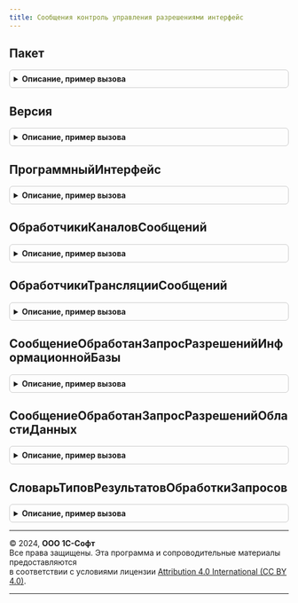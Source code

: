 ```yaml
---
title: Сообщения контроль управления разрешениями интерфейс
---
```



## Пакет
<details style="margin: 1em 0; padding: 0.5em; border: 1px solid #ccc; border-radius: 6px;">

<summary style="font-weight: bold; cursor: pointer;">Описание, пример вызова</summary>

```bsl

// Возвращает пространство имен текущей (используемой вызывающим кодом) версии интерфейса сообщений.
//
// Возвращаемое значение:
//	Строка -
Функция Пакет() Экспорт
```

Пример вызова
```bsl
Результат = СообщенияКонтрольУправленияРазрешениямиИнтерфейс.Пакет() 
```
</details>

## Версия
<details style="margin: 1em 0; padding: 0.5em; border: 1px solid #ccc; border-radius: 6px;">

<summary style="font-weight: bold; cursor: pointer;">Описание, пример вызова</summary>

```bsl

// Возвращает текущую (используемую вызывающим кодом) версию интерфейса сообщений.
//
// Возвращаемое значение:
//	Строка -
Функция Версия() Экспорт
```

Пример вызова
```bsl
Результат = СообщенияКонтрольУправленияРазрешениямиИнтерфейс.Версия() 
```
</details>

## ПрограммныйИнтерфейс
<details style="margin: 1em 0; padding: 0.5em; border: 1px solid #ccc; border-radius: 6px;">

<summary style="font-weight: bold; cursor: pointer;">Описание, пример вызова</summary>

```bsl

// Возвращает название программного интерфейса сообщений.
//
// Возвращаемое значение:
//	Строка -
Функция ПрограммныйИнтерфейс() Экспорт
```

Пример вызова
```bsl
Результат = СообщенияКонтрольУправленияРазрешениямиИнтерфейс.ПрограммныйИнтерфейс() 
```
</details>

## ОбработчикиКаналовСообщений
<details style="margin: 1em 0; padding: 0.5em; border: 1px solid #ccc; border-radius: 6px;">

<summary style="font-weight: bold; cursor: pointer;">Описание, пример вызова</summary>

```bsl

// Выполняет регистрацию обработчиков сообщений в качестве обработчиков каналов обмена сообщениями.
//
// Параметры:
//  МассивОбработчиков - Массив - массив обработчиков.
//
Процедура ОбработчикиКаналовСообщений(Знач МассивОбработчиков) Экспорт
```

Пример вызова
```bsl
СообщенияКонтрольУправленияРазрешениямиИнтерфейс.ОбработчикиКаналовСообщений(МассивОбработчиков) 
```
</details>

## ОбработчикиТрансляцииСообщений
<details style="margin: 1em 0; padding: 0.5em; border: 1px solid #ccc; border-radius: 6px;">

<summary style="font-weight: bold; cursor: pointer;">Описание, пример вызова</summary>

```bsl

// Выполняет регистрацию обработчиков трансляции сообщений.
// @skip-warning ПустойМетод - особенность реализации.
//
// Параметры:
//  МассивОбработчиков - Массив - массив обработчиков.
//
Процедура ОбработчикиТрансляцииСообщений(Знач МассивОбработчиков) Экспорт
```

Пример вызова
```bsl
СообщенияКонтрольУправленияРазрешениямиИнтерфейс.ОбработчикиТрансляцииСообщений(МассивОбработчиков) 
```
</details>

## СообщениеОбработанЗапросРазрешенийИнформационнойБазы
<details style="margin: 1em 0; padding: 0.5em; border: 1px solid #ccc; border-radius: 6px;">

<summary style="font-weight: bold; cursor: pointer;">Описание, пример вызова</summary>

```bsl

// Возвращает тип сообщения {http://www.1c.ru/1cFresh/Application/Permissions/Control/a.b.c.d}InfoBasePermissionsRequestProcessed
//
// Параметры:
//  ИспользуемыйПакет - Строка - пространство имен версии интерфейса сообщений, для которой
//    получается тип сообщения.
//
// Возвращаемое значение:
//  ТипЗначенияXDTO, ТипОбъектаXDTO - тип сообщения.
//
Функция СообщениеОбработанЗапросРазрешенийИнформационнойБазы(Знач ИспользуемыйПакет = Неопределено) Экспорт
```

Пример вызова
```bsl
Результат = СообщенияКонтрольУправленияРазрешениямиИнтерфейс.СообщениеОбработанЗапросРазрешенийИнформационнойБазы(ИспользуемыйПакет);
```
</details>

## СообщениеОбработанЗапросРазрешенийОбластиДанных
<details style="margin: 1em 0; padding: 0.5em; border: 1px solid #ccc; border-radius: 6px;">

<summary style="font-weight: bold; cursor: pointer;">Описание, пример вызова</summary>

```bsl

// Возвращает тип сообщения {http://www.1c.ru/1cFresh/Application/Permissions/Control/a.b.c.d}ApplicationPermissionsRequestProcessed
//
// Параметры:
//  ИспользуемыйПакет - Строка - пространство имен версии интерфейса сообщений, для которой
//    получается тип сообщения.
//
// Возвращаемое значение:
//  ТипЗначенияXDTO, ТипОбъектаXDTO - тип сообщения.
//
Функция СообщениеОбработанЗапросРазрешенийОбластиДанных(Знач ИспользуемыйПакет = Неопределено) Экспорт
```

Пример вызова
```bsl
Результат = СообщенияКонтрольУправленияРазрешениямиИнтерфейс.СообщениеОбработанЗапросРазрешенийОбластиДанных(ИспользуемыйПакет);
```
</details>

## СловарьТиповРезультатовОбработкиЗапросов
<details style="margin: 1em 0; padding: 0.5em; border: 1px solid #ccc; border-radius: 6px;">

<summary style="font-weight: bold; cursor: pointer;">Описание, пример вызова</summary>

```bsl

// Словарь преобразования элементов перечисления  схемы
// {http://www.1c.ru/1cFresh/Application/Permissions/Control/1.0.0.1}PermissionRequestProcessingResultTypes
// в элементы перечисления РезультатыОбработкиЗапросовНаИспользованиеВнешнихРесурсовВМоделиСервиса.
//
// Возвращаемое значение:
//	ФиксированнаяСтруктура - с полями:
//	* Approved - ПеречислениеСсылка.РезультатыОбработкиЗапросовНаИспользованиеВнешнихРесурсовВМоделиСервиса - одобрен.
//	* Rejected - ПеречислениеСсылка.РезультатыОбработкиЗапросовНаИспользованиеВнешнихРесурсовВМоделиСервиса - отклонен.
Функция СловарьТиповРезультатовОбработкиЗапросов() Экспорт
```

Пример вызова
```bsl
Результат = СообщенияКонтрольУправленияРазрешениямиИнтерфейс.СловарьТиповРезультатовОбработкиЗапросов() 
```
</details>

---

© 2024, **ООО 1С-Софт**  
Все права защищены. Эта программа и сопроводительные материалы предоставляются  
в соответствии с условиями лицензии [Attribution 4.0 International (CC BY 4.0)](https://creativecommons.org/licenses/by/4.0/legalcode).

---
